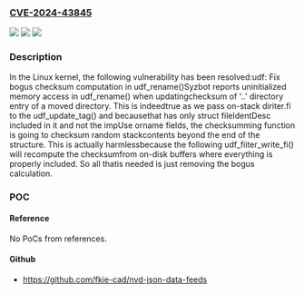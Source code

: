 ### [CVE-2024-43845](https://cve.mitre.org/cgi-bin/cvename.cgi?name=CVE-2024-43845)
![](https://img.shields.io/static/v1?label=Product&message=Linux&color=blue)
![](https://img.shields.io/static/v1?label=Version&message=626860c470ff%3C%209c439311c13f%20&color=brighgreen)
![](https://img.shields.io/static/v1?label=Vulnerability&message=n%2Fa&color=brighgreen)

### Description

In the Linux kernel, the following vulnerability has been resolved:udf: Fix bogus checksum computation in udf_rename()Syzbot reports uninitialized memory access in udf_rename() when updatingchecksum of '..' directory entry of a moved directory. This is indeedtrue as we pass on-stack diriter.fi to the udf_update_tag() and becausethat has only struct fileIdentDesc included in it and not the impUse orname fields, the checksumming function is going to checksum random stackcontents beyond the end of the structure. This is actually harmlessbecause the following udf_fiiter_write_fi() will recompute the checksumfrom on-disk buffers where everything is properly included. So all thatis needed is just removing the bogus calculation.

### POC

#### Reference
No PoCs from references.

#### Github
- https://github.com/fkie-cad/nvd-json-data-feeds

